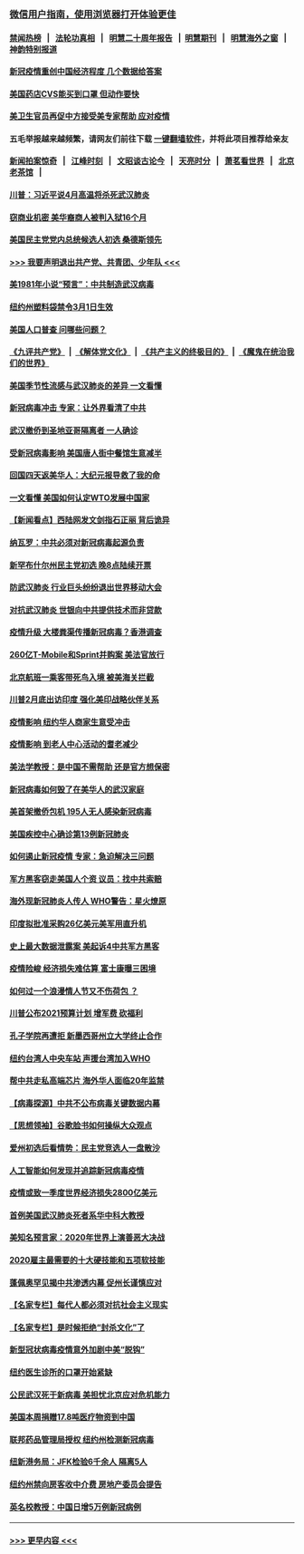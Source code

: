### [微信用户指南，使用浏览器打开体验更佳](https://github.com/gfw-breaker/banned-news1/blob/master/indexes/wechat-guide.md?t=0)
#### [禁闻热榜](热点新闻.md?t=0)  &nbsp;&nbsp;|&nbsp;&nbsp; [法轮功真相](https://github.com/gfw-breaker/truth/blob/master/README.md?t=0) &nbsp;&nbsp;|&nbsp;&nbsp; [明慧二十周年报告](https://github.com/gfw-breaker/mh-reports/blob/master/README.md?t=0) &nbsp;&nbsp;|&nbsp;&nbsp;[明慧期刊](https://github.com/gfw-breaker/mh-qikan) &nbsp;&nbsp;|&nbsp;&nbsp; [明慧海外之窗](https://github.com/gfw-breaker/mh-news/blob/master/README.md?t=0) &nbsp;&nbsp;|&nbsp;&nbsp; [神韵特别报道](https://github.com/gfw-breaker/mh-news/blob/master/shenyun.md?t=0)
#### [新冠疫情重创中国经济程度 几个数据给答案](../pages/nsc412/n11864203.md?t=02130355) 
#### [美国药店CVS能买到口罩 但动作要快](../pages/nsc412/n11862438.md?t=02130355) 
#### [美卫生官员再促中方接受美专家帮助 应对疫情](../pages/nsc412/n11864043.md?t=02130355) 
#### 五毛举报越来越频繁，请网友们前往下载 [一键翻墙软件](https://github.com/gfw-breaker/ssr-accounts)，并将此项目推荐给亲友
#### [新闻拍案惊奇](https://github.com/gfw-breaker/banned-news1/blob/master/pages/link4.md) &nbsp;&nbsp;|&nbsp;&nbsp; [江峰时刻](https://github.com/gfw-breaker/banned-news1/blob/master/pages/link4.md) &nbsp;&nbsp;|&nbsp;&nbsp; [文昭谈古论今](https://github.com/gfw-breaker/banned-news1/blob/master/pages/link4.md) &nbsp;&nbsp;|&nbsp;&nbsp; [天亮时分](https://github.com/gfw-breaker/banned-news1/blob/master/pages/link4.md) &nbsp;&nbsp;|&nbsp;&nbsp; [萧茗看世界](https://github.com/gfw-breaker/banned-news1/blob/master/pages/link4.md) &nbsp;&nbsp;|&nbsp;&nbsp; [北京老茶馆](https://github.com/gfw-breaker/banned-news1/blob/master/pages/link4.md) &nbsp;&nbsp;|&nbsp;&nbsp; 
#### [川普：习近平说4月高温将杀死武汉肺炎](../pages/nsc412/n11860814.md?t=02130355) 
#### [窃商业机密 美华裔商人被判入狱16个月](../pages/nsc412/n11863911.md?t=02130355) 
#### [美国民主党党内总统候选人初选 桑德斯领先](../pages/nsc412/n11863475.md?t=02130355) 
#### [>>> 我要声明退出共产党、共青团、少年队 <<<](https://github.com/begood0513/goodnews/blob/master/quit/letter.md) 
#### [美1981年小说“预言”：中共制造武汉病毒](../pages/nsc412/n11863306.md?t=02130355) 
#### [纽约州塑料袋禁令3月1日生效](../pages/nsc412/n11862832.md?t=02130355) 
#### [美国人口普查  问哪些问题？](../pages/nsc412/n11862808.md?t=02130355) 
#### [《九评共产党》](https://github.com/begood0513/9ping.md/blob/master/README.md) &nbsp;|&nbsp; [《解体党文化》](../../../../jtdwh.md/blob/master/README.md)  &nbsp;|&nbsp; [《共产主义的终极目的》](../../../../gczydzjmd.md/blob/master/README.md) &nbsp;|&nbsp; [《魔鬼在统治我们的世界》](../../../../mgztzwmdsj.md/blob/master/README.md) 
#### [美国季节性流感与武汉肺炎的差异 一文看懂](../pages/nsc412/n11862428.md?t=02130355) 
#### [新冠病毒冲击 专家：让外界看清了中共](../pages/nsc412/n11862280.md?t=02130355) 
#### [武汉撤侨到圣地亚哥隔离者 一人确诊](../pages/nsc412/n11862460.md?t=02130355) 
#### [受新冠病毒影响 美国唐人街中餐馆生意减半](../pages/nsc412/n11861940.md?t=02130355) 
#### [回国四天返美华人：大纪元报导救了我的命](../pages/nsc412/n11862181.md?t=02130355) 
#### [一文看懂 美国如何认定WTO发展中国家](../pages/nsc412/n11862051.md?t=02130355) 
#### [【新闻看点】西陆网发文剑指石正丽 背后诡异](../pages/nsc412/n11861792.md?t=02130355) 
#### [纳瓦罗：中共必须对新冠病毒起源负责](../pages/nsc412/n11861810.md?t=02130355) 
#### [新罕布什尔州民主党初选 晚8点陆续开票](../pages/nsc412/n11861872.md?t=02130355) 
#### [防武汉肺炎 行业巨头纷纷退出世界移动大会](../pages/nsc412/n11861795.md?t=02130355) 
#### [对抗武汉肺炎 世银向中共提供技术而非贷款](../pages/nsc412/n11861652.md?t=02130355) 
#### [疫情升级 大楼粪渠传播新冠病毒？香港调查](../pages/nsc412/n11861556.md?t=02130355) 
#### [260亿T-Mobile和Sprint并购案 美法官放行](../pages/nsc412/n11861511.md?t=02130355) 
#### [北京航班一乘客带死鸟入境 被美海关拦截](../pages/nsc412/n11861317.md?t=02130355) 
#### [川普2月底出访印度 强化美印战略伙伴关系](../pages/nsc412/n11860557.md?t=02130355) 
#### [疫情影响  纽约华人商家生意受冲击](../pages/nsc412/n11860284.md?t=02130355) 
#### [疫情影响  到老人中心活动的耆老减少](../pages/nsc412/n11860199.md?t=02130355) 
#### [美法学教授：是中国不需帮助 还是官方想保密](../pages/nsc412/n11859492.md?t=02130355) 
#### [新冠病毒如何毁了在美华人的武汉家庭](../pages/nsc412/n11859524.md?t=02130355) 
#### [美首架撤侨包机 195人无人感染新冠病毒](../pages/nsc412/n11859908.md?t=02130355) 
#### [美国疾控中心确诊第13例新冠肺炎](../pages/nsc412/n11859966.md?t=02130355) 
#### [如何遏止新冠疫情 专家：急迫解决三问题](../pages/nsc412/n11859685.md?t=02130355) 
#### [军方黑客窃走美国人个资 议员：找中共索赔](../pages/nsc412/n11859371.md?t=02130355) 
#### [海外现新冠肺炎人传人 WHO警告：星火燎原](../pages/nsc412/n11859252.md?t=02130355) 
#### [印度拟批准采购26亿美元美军用直升机](../pages/nsc412/n11859143.md?t=02130355) 
#### [史上最大数据泄露案 美起诉4中共军方黑客](../pages/nsc412/n11859115.md?t=02130355) 
#### [疫情险峻 经济损失难估算 富士康曝三困境](../pages/nsc412/n11859120.md?t=02130355) 
#### [如何过一个浪漫情人节又不伤荷包 ？](../pages/nsc412/n11858969.md?t=02130355) 
#### [川普公布2021预算计划 增军费 砍福利](../pages/nsc412/n11859012.md?t=02130355) 
#### [孔子学院再遭拒 新墨西哥州立大学终止合作](../pages/nsc412/n11858661.md?t=02130355) 
#### [纽约台湾人中央车站  声援台湾加入WHO](../pages/nsc412/n11857757.md?t=02130355) 
#### [帮中共走私高端芯片 海外华人面临20年监禁](../pages/nsc412/n11855016.md?t=02130355) 
#### [【病毒探源】中共不公布病毒关键数据内幕](../pages/nsc412/n11856584.md?t=02130355) 
#### [【思想领袖】谷歌脸书如何操纵大众观点](../pages/nsc412/n11680874.md?t=02130355) 
#### [爱州初选后看情势：民主党竞选人一盘散沙](../pages/nsc412/n11856557.md?t=02130355) 
#### [人工智能如何发现并追踪新冠病毒疫情](../pages/nsc412/n11856398.md?t=02130355) 
#### [疫情或致一季度世界经济损失2800亿美元](../pages/nsc412/n11855639.md?t=02130355) 
#### [首例美国武汉肺炎死者系华中科大教授](../pages/nsc412/n11855500.md?t=02130355) 
#### [美知名预言家：2020年世界上演善恶大决战](../pages/nsc412/n11855418.md?t=02130355) 
#### [2020雇主最需要的十大硬技能和五项软技能](../pages/nsc412/n11850953.md?t=02130355) 
#### [蓬佩奥罕见揭中共渗透内幕 促州长谨慎应对](../pages/nsc412/n11854685.md?t=02130355) 
#### [【名家专栏】每代人都必须对抗社会主义现实](../pages/nsc412/n11831412.md?t=02130355) 
#### [【名家专栏】是时候拒绝“封杀文化”了](../pages/nsc412/n11814093.md?t=02130355) 
#### [新型冠状病毒疫情意外加剧中美“脱钩”](../pages/nsc412/n11854475.md?t=02130355) 
#### [纽约医生诊所的口罩开始紧缺](../pages/nsc412/n11853364.md?t=02130355) 
#### [公民武汉死于新病毒 美担忧北京应对危机能力](../pages/nsc412/n11854331.md?t=02130355) 
#### [美国本周捐赠17.8吨医疗物资到中国](../pages/nsc412/n11854269.md?t=02130355) 
#### [联邦药品管理局授权  纽约州检测新冠病毒](../pages/nsc412/n11853371.md?t=02130355) 
#### [纽新港务局：JFK检验6千余人  隔离5人](../pages/nsc412/n11853366.md?t=02130355) 
#### [纽约州禁向房客收中介费  房地产委员会提告](../pages/nsc412/n11853360.md?t=02130355) 
#### [英名校教授：中国日增5万例新冠病例](../pages/nsc412/n11854174.md?t=02130355) 

----
#### [ >>> 更早内容 <<< ](../indexes/nsc412-earlier.md)
